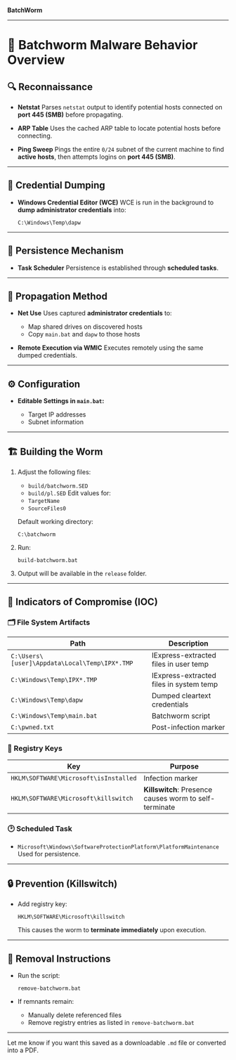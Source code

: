 **BatchWorm**

---

# 🐛 Batchworm Malware Behavior Overview

## 🔍 Reconnaissance

* **Netstat**
  Parses `netstat` output to identify potential hosts connected on **port 445 (SMB)** before propagating.

* **ARP Table**
  Uses the cached ARP table to locate potential hosts before connecting.

* **Ping Sweep**
  Pings the entire `0/24` subnet of the current machine to find **active hosts**, then attempts logins on **port 445 (SMB)**.

---

## 🧠 Credential Dumping

* **Windows Credential Editor (WCE)**
  WCE is run in the background to **dump administrator credentials** into:

  ```
  C:\Windows\Temp\dapw
  ```

---

## 🔐 Persistence Mechanism

* **Task Scheduler**
  Persistence is established through **scheduled tasks**.

---

## 🦠 Propagation Method

* **Net Use**
  Uses captured **administrator credentials** to:

  * Map shared drives on discovered hosts
  * Copy `main.bat` and `dapw` to those hosts

* **Remote Execution via WMIC**
  Executes remotely using the same dumped credentials.

---

## ⚙️ Configuration

* **Editable Settings in `main.bat`:**

  * Target IP addresses
  * Subnet information

---

## 🏗️ Building the Worm

1. Adjust the following files:

   * `build/batchworm.SED`
   * `build/pl.SED`
     Edit values for:
   * `TargetName`
   * `SourceFiles0`

   Default working directory:

   ```
   C:\batchworm
   ```

2. Run:

   ```
   build-batchworm.bat
   ```

3. Output will be available in the `release` folder.

---

## 🧾 Indicators of Compromise (IOC)

### 🗂️ File System Artifacts

| Path                                          | Description                             |
| --------------------------------------------- | --------------------------------------- |
| `C:\Users\[user]\Appdata\Local\Temp\IPX*.TMP` | IExpress-extracted files in user temp   |
| `C:\Windows\Temp\IPX*.TMP`                    | IExpress-extracted files in system temp |
| `C:\Windows\Temp\dapw`                        | Dumped cleartext credentials            |
| `C:\Windows\Temp\main.bat`                    | Batchworm script                        |
| `C:\pwned.txt`                                | Post-infection marker                   |

### 🧬 Registry Keys

| Key                                   | Purpose                                                |
| ------------------------------------- | ------------------------------------------------------ |
| `HKLM\SOFTWARE\Microsoft\isInstalled` | Infection marker                                       |
| `HKLM\SOFTWARE\Microsoft\killswitch`  | **Killswitch**: Presence causes worm to self-terminate |

### 🕑 Scheduled Task

* `Microsoft\Windows\SoftwareProtectionPlatform\PlatformMaintenance`
  Used for persistence.

---

## 🔒 Prevention (Killswitch)

* Add registry key:

  ```
  HKLM\SOFTWARE\Microsoft\killswitch
  ```

  This causes the worm to **terminate immediately** upon execution.

---

## 🧹 Removal Instructions

* Run the script:

  ```
  remove-batchworm.bat
  ```
* If remnants remain:

  * Manually delete referenced files
  * Remove registry entries as listed in `remove-batchworm.bat`

---

Let me know if you want this saved as a downloadable `.md` file or converted into a PDF.
